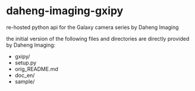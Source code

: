 # daheng-imaging-gxipy
re-hosted python api for the Galaxy camera series by Daheng Imaging

the initial version of the following files and directories are directly provided by Daheng Imaging:
- gxipy/
- setup.py
- orig_README.md
- doc_en/
- sample/
